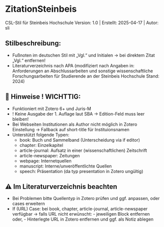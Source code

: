 # ZitationSteinbeis
CSL-Stil für Steinbeis Hochschule
  Version: 1.0 | Erstellt: 2025-04-17 | Autor: sli

##  Stilbeschreibung:
  - Fußnoten im deutschen Stil mit „Vgl.“ und Initialen
    →  bei direktem Zitat „Vgl.“ entfernen!
  - Literaturverzeichnis nach APA (modifiziert nach Angaben in: Anforderungen an Abschlussarbeiten und sonstige wissenschaftliche Forschungsarbeiten für Studierende an der Steinbeis Hochschule Stand: 2024)


##  🔧 Hinweise ! WICHTTIG:
  - Funktioniert mit Zotero 6+ und Juris-M
  - ! Keine Ausgabe der 1. Auflage laut SBA
      → Edition-Feld muss leer bleiben!
  - Bei Webseiten Institutionen als Author nicht möglich in Zotero Einstellung
    → Fallback auf short-title für Instituionsnamen
  - Unterstützt folgende Typen:
    - book: Buch und Sammelband (Unterscheidung via if editor)
    - chapter: Einzelkapitel
    - article-journal:  Aufsatz in einer (wissenschaftlichen) Zeitschrift
    - article-newspaper: Zeitungen
    - webpage: Internetquellen
    - manuscript: Interne/unveröffentlichte Quellen
    - speech: Präsentation (da typ presentation in Zotero ungültig)

##  ⚠️ Im Literaturverzeichnis beachten
  - Bei Problemen bitte Quellentyp in Zotero prüfen und ggf. anpassen, oder cases erweitern
  - If (URL) Case: bei book, chapter, article-journal, article-newspaper verfügbar
        → falls URL nicht erwünscht:
            - jeweiligen <choose> Block entfernen oder,
            - Hinterlegte URL in Zotero entfernen und ggf. als Notiz ablegen
